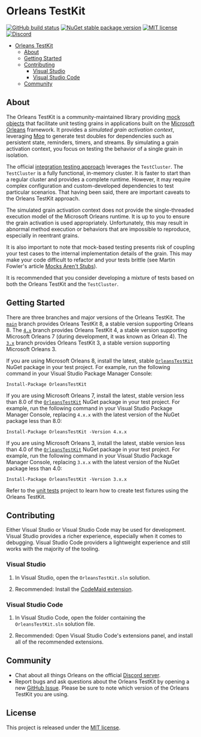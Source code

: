 # Orleans TestKit

[![GitHub build status](https://github.com/OrleansContrib/OrleansTestKit/workflows/Continuous%20Integration/badge.svg)](https://github.com/OrleansContrib/OrleansTestKit/actions) [![NuGet stable package version](https://img.shields.io/nuget/v/OrleansTestKit.svg?style=flat)](https://www.nuget.org/packages/OrleansTestKit/) [![MIT license](https://img.shields.io/badge/license-MIT-yellow.svg)](https://github.com/OrleansContrib/OrleansTestKit/blob/main/LICENSE) [![Discord](https://img.shields.io/discord/333727978460676096?color=4db798&label=Discord%20Chat&logoColor=4db798)](https://aka.ms/orleans-discord)

- [Orleans TestKit](#orleans-testkit)
  - [About](#about)
  - [Getting Started](#getting-started)
  - [Contributing](#contributing)
    - [Visual Studio](#visual-studio)
    - [Visual Studio Code](#visual-studio-code)
  - [Community](#community)

## About

The Orleans TestKit is a community-maintained library providing [mock objects](https://wikipedia.org/wiki/Mock_object) that facilitate unit testing grains in applications built on the [Microsoft Orleans](https://learn.microsoft.com/dotnet/orleans/) framework. It provides a _simulated grain activation context_, leveraging [Moq](https://github.com/moq/moq4) to generate test doubles for dependencies such as persistent state, reminders, timers, and streams. By simulating a grain activation context, you focus on testing the behavior of a single grain in isolation.

The official [integration testing approach](https://learn.microsoft.com/dotnet/orleans/implementation/testing) leverages the `TestCluster`. The `TestCluster` is a fully functional, in-memory cluster. It is faster to start than a regular cluster and provides a complete runtime. However, it may require complex configuration and custom-developed dependencies to test particular scenarios. That having been said, there are important caveats to the Orleans TestKit approach.

The simulated grain activation context does not provide the single-threaded execution model of the Microsoft Orleans runtime. It is up to you to ensure the grain activation is used appropriately. Unfortunately, this may result in abnormal method execution or behaviors that are impossible to reproduce, especially in reentrant grains.

It is also important to note that mock-based testing presents risk of coupling your test cases to the internal implementation details of the grain. This may make your code difficult to refactor and your tests brittle (see Martin Fowler's article [Mocks Aren't Stubs](https://martinfowler.com/articles/mocksArentStubs.html)).

It is recommended that you consider developing a mixture of tests based on both the Orleans TestKit and the `TestCluster`.

## Getting Started

There are three branches and major versions of the Orleans TestKit. The [`main`](https://github.com/OrleansContrib/OrleansTestKit/tree/main) branch provides Orleans TestKit 8, a stable version supporting Orleans 8. The [`4.x`](https://github.com/OrleansContrib/OrleansTestKit/tree/4.x) branch provides Orleans TestKit 4, a stable version supporting Microsoft Orleans 7 (during development, it was known as Orlean 4). The [`3.x`](https://github.com/OrleansContrib/OrleansTestKit/tree/3.x) branch provides Orleans TestKit 3, a stable version supporting Microsoft Orleans 3.

If you are using Microsoft Orleans 8, install the latest, stable [`OrleansTestKit`](https://www.nuget.org/packages/OrleansTestKit) NuGet package in your test project. For example, run the following command in your Visual Studio Package Manager Console:

```pwsh
Install-Package OrleansTestKit
```

If you are using Microsoft Orleans 7, install the latest, stable version less than 8.0 of the [`OrleansTestKit`](https://www.nuget.org/packages/OrleansTestKit) NuGet package in your test project. For example, run the following command in your Visual Studio Package Manager Console, replacing `4.x.x` with the latest version of the NuGet package less than 8.0:

```pwsh
Install-Package OrleansTestKit -Version 4.x.x
```

If you are using Microsoft Orleans 3, install the latest, stable version less than 4.0 of the [`OrleansTestKit`](https://www.nuget.org/packages/OrleansTestKit) NuGet package in your test project. For example, run the following command in your Visual Studio Package Manager Console, replacing `3.x.x` with the latest version of the NuGet package less than 4.0:

```pwsh
Install-Package OrleansTestKit -Version 3.x.x
```

Refer to the [unit tests](https://github.com/OrleansContrib/OrleansTestKit/tree/main/test) project to learn how to create test fixtures using the Orleans TestKit.

## Contributing

Either Visual Studio or Visual Studio Code may be used for development. Visual Studio provides a richer experience, especially when it comes to debugging. Visual Studio Code providers a lightweight experience and still works with the majority of the tooling.

### Visual Studio

1. In Visual Studio, open the `OrleansTestKit.sln` solution.

1. Recommended: Install the [CodeMaid extension](https://marketplace.visualstudio.com/search?term=codemaid&target=VS&category=All%20categories&vsVersion=&sortBy=Relevance).

### Visual Studio Code

1. In Visual Studio Code, open the folder containing the `OrleansTestKit.sln` solution file.

1. Recommended: Open Visual Studio Code's extensions panel, and install all of the recommended extensions.

## Community

- Chat about all things Orleans on the official [Discord server](https://aka.ms/orleans-discord).
- Report bugs and ask questions about the Orleans TestKit by opening a new [GitHub Issue](https://github.com/OrleansContrib/OrleansTestKit/issues/new). Please be sure to note which version of the Orleans TestKit you are using.

## License

This project is released under the [MIT license](https://github.com/OrleansContrib/OrleansTestKit/blob/main/LICENSE).
